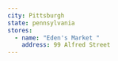 ```yaml
---
city: Pittsburgh
state: pennsylvania
stores:
  - name: "Eden's Market "
    address: 99 Alfred Street
---
```

